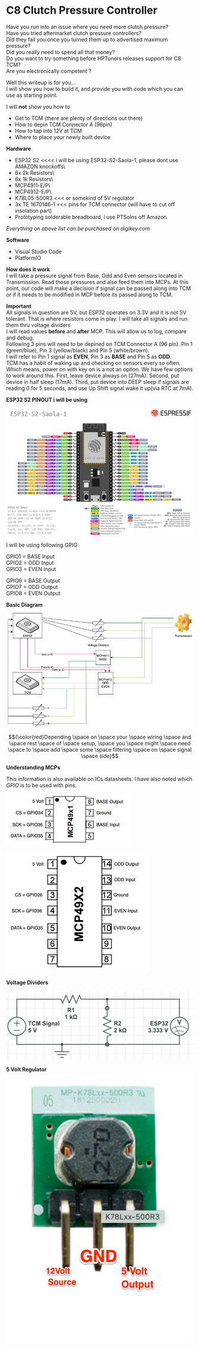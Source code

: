 
# C8 Clutch Pressure Controller

Have you run into an issue where you need more clutch pressure?\
Have you tried aftermarket clutch pressure controllers?\
Did they fail you once you turned them up to advertised maximum pressure?\
Did you really need to spend all that money?\
Do you want to try something before HPTuners releases support for C8 TCM? \
Are you electronically competent ?

Well this writeup is for you...\
I will show you how to build it, and provide you with code which you can use as starting point.

I will **not**  show you how to
* Get to TCM (there are plenty of directions out there)
* How to depin TCM Connector A (96pin)
* How to tap into 12V at TCM
* Where to place your newly built device

**Hardware**
* ESP32 S2        <<<< i will be using ESP32-S2-Saola-1, please dont use AMAZON knockoffs\
* 6x 2k Resistors\
* 6x 1k Resistors\
* MCP4911-E/P\
* MCP4912-E/P\
* K78L05-500R3    <<< or somekind of 5V regulator
* 3x TE 1670146-1 <<< pins for TCM connector (will have to cut off insolation part)
* Prototyping solderable breadboard, i use PTSolns off Amazon

*Everything on above list can be purchased on digikey.com*

**Software**
* Visual Studio Code
* PlatformIO


**How does it work**\
I will take a pressure signal from Base, Odd and Even sensors located in Transmission.  Read those pressures and also feed them into MCPs.  At this point, our code will make a decision if signal can be passed along into TCM or if it needs to be modified in MCP before its passed along to TCM.


**Important**\
All signals in question are 5V, but ESP32 operates on 3.3V and it is not 5V tolerant.  That is where resistors come in play.  I will take all signals and run them thru voltage dividers\
I will read values **before** and **after** MCP.  This will allow us to log, compare and debug.\
Following 3 pins will need to be depined on TCM Connector A (96 pin).  Pin 1 (green/blue), Pin 3 (yellow/black) and Pin 5 (white/brown).\
I will refer to Pin 1 signal as **EVEN**, Pin 3 as **BASE** and Pin 5 as **ODD**.\
TCM has a habit of waking up and checking on sensors every so often.  Which means, power on with key on is a not an option.  We have few options to work around this.  First, leave device always on (27mA). Second, put device in half sleep (17mA).  Third, put device into DEEP sleep if signals are reading 0 for 5 seconds, and use Up Shift signal wake it up(via RTC at 7mA).


**ESP32 S2 PINOUT i will be using**

![ESP32](esp32-s2_saola1-pinout.jpg)

I will be using following GPIO

GPIO1 = BASE Input\
GPIO2 = ODD Input\
GPIO3 = EVEN Input

GPIO6 = BASE Output\
GPIO7 = ODD Output\
GPIO8 = EVEN Output


**Basic Diagram**

![ESP32](cpc_diagram.png)


$${\color{red}Depending \space on \space your \space wiring \space and \space rest \space of \space setup, \space you \space might \space need \space to \space add \space some \space filtering \space on \space signal \space side}$$



**Understanding MCPs**

This information is also available on ICs datasheets. I have also noted which *GPIO* is to be used with pins.


![MCP49x1](MCP49x1.png)

![MCP49x2](MCP49x2.png)


**Voltage Dividers**

![Voltage Dividers](VoltageDivider.png)


**5 Volt Regulator**
![5 Volt Regulator](5VoltRegulator.png)

